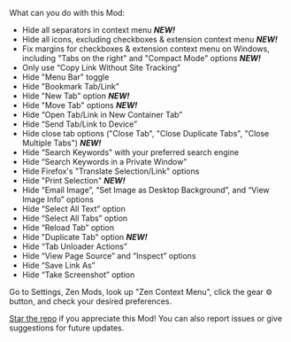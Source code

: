 What can you do with this Mod:

- Hide all separators in context menu _**NEW!**_
- Hide all icons, excluding checkboxes & extension context menu _**NEW!**_
- Fix margins for checkboxes & extension context menu on Windows, including "Tabs on the right" and "Compact Mode" options _**NEW!**_
- Only use “Copy Link Without Site Tracking”
- Hide "Menu Bar" toggle
- Hide "Bookmark Tab/Link”
- Hide "New Tab" option _**NEW!**_
- Hide "Move Tab" options _**NEW!**_
- Hide “Open Tab/Link in New Container Tab”
- Hide “Send Tab/Link to Device”
- Hide close tab options ("Close Tab", "Close Duplicate Tabs", "Close Multiple Tabs") _**NEW!**_
- Hide “Search Keywords" with your preferred search engine
- Hide “Search Keywords in a Private Window”
- Hide Firefox's "Translate Selection/Link" options
- Hide "Print Selection" _**NEW!**_
- Hide “Email Image”, “Set Image as Desktop Background”, and “View Image Info” options
- Hide “Select All Text” option
- Hide “Select All Tabs” option
- Hide “Reload Tab” option
- Hide "Duplicate Tab" option _**NEW!**_
- Hide “Tab Unloader Actions”
- Hide “View Page Source” and “Inspect” options
- Hide “Save Link As”
- Hide “Take Screenshot” option

Go to Settings, Zen Mods, look up "Zen Context Menu", click the gear ⚙️ button, and check your desired preferences.

[Star the repo](https://github.com/KiKaraage/ZenMods/) if you appreciate this Mod! You can also report issues or give suggestions for future updates.

